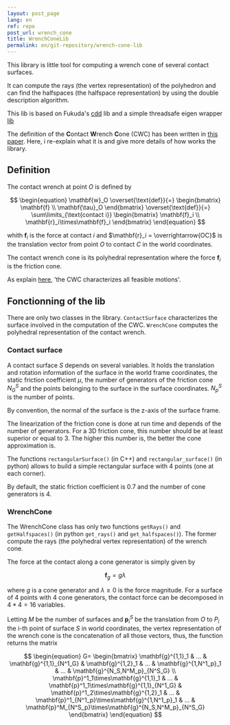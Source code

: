 ```yaml
---
layout: post_page
lang: en
ref: repo
post_url: wrench_cone
title: WrenchConeLib
permalink: en/git-repository/wrench-cone-lib
---
```


This library is little tool for computing a wrench cone of several contact surfaces.

It can compute the rays (the vertex representation) of the polyhedron and can find the halfspaces (the halfspace representation) by using the double description algorithm.

This lib is based on Fukuda's [cdd](https://www.inf.ethz.ch/personal/fukudak/cdd_home/) lib and a simple threadsafe eigen wrapper [lib](https://github.com/vsamy/eigen-cdd)
<!--more-->

The definition of the **C**ontact **W**rench **C**one (CWC) has been written in [this paper](https://scaron.info/papers/journal/caron-tro-2016.pdf). Here, i re-explain what it is and give more details of how works the library.

## Definition
The contact wrench at point $O$ is defined by

$$
\begin{equation}
    \mathbf{w}_O \overset{\text{def}}{=} 
    \begin{bmatrix}
        \mathbf{f} \\
        \mathbf{\tau}_O
    \end{bmatrix}
    \overset{\text{def}}{=} 
    \sum\limits_{\text{contact i}}
    \begin{bmatrix}
        \mathbf{f}_i \\
        \mathbf{r}_i\times\mathbf{f}_i
    \end{bmatrix}
\end{equation}
$$

whith $\mathbf{f}_i$ is the force at contact $i$ and $\mathbf{r}_i = \overrightarrow{OC}$ is the translation vector from point $O$ to contact $C$ in the world coordinates.

The contact wrench cone is its polyhedral representation where the force $\mathbf{f}_i$ is the friction cone.

As explain [here](https://scaron.info/teaching/contact-stability.html), 'the CWC characterizes all feasible motions'.

## Fonctionning of the lib
There are only two classes in the library. `ContactSurface` characterizes the surface involved in the computation of the CWC. `WrenchCone` computes the polyhedral representation of the contact wrench.

### Contact surface
A contact surface $S$ depends on several variables.
It holds the translation and rotation information of the surface in the world frame coordinates, the static friction coefficient $\mu$, the number of generators of the friction cone $N^S_G$ and the points belonging to the surface in the surface coordinates. $N^S_p$ is the number of points.

By convention, the normal of the surface is the z-axis of the surface frame.

The linearization of the friction cone is done at run time and depends of the number of generators. For a 3D friction cone, this number should be at least superior or equal to 3. The higher this number is, the better the cone approximation is.

The functions `rectangularSurface()` (in C++) and `rectangular_surface()` (in python) allows to build a simple rectangular surface with 4 points (one at each corner).

By default, the static friction coefficient is 0.7 and the number of cone generators is 4.

### WrenchCone
The WrenchCone class has only two functions `getRays()` and `getHalfspaces()` (in python `get_rays()` and `get_halfspaces()`).
The former compute the rays (the polyhedral vertex representation) of the wrench cone.

The force at the contact along a cone generator is simply given by

$$
\begin{equation}
    \mathbf{f}_g = g\lambda
\end{equation}
$$

where $g$ is a cone generator and $\lambda \geq 0$ is the force magnitude. For a surface of 4 points with 4 cone generators, the contact force can be decomposed in $4*4=16$ variables.

Letting $M$ be the number of surfaces and $\mathbf{p}^S_i$ be the translation from $O$ to $P_i$ the i-th point of surface $S$ in world coordinates, the vertex representation of the wrench cone is the concatenation of all those vectors, thus, the function returns the matrix

$$
\begin{equation}
G=
\begin{bmatrix}
    \mathbf{g}^{1,1}_1 & ... & \mathbf{g}^{1,1}_{N^1_G} & \mathbf{g}^{1,2}_1 & ... & \mathbf{g}^{1,N^1_p}_1 & ... & \mathbf{g}^{N_S,N^M_p}_{N^S_G} \\
    \mathbf{p}^1_1\times\mathbf{g}^{1,1}_1 & ... & \mathbf{p}^1_1\times\mathbf{g}^{1,1}_{N^1_G} & \mathbf{p}^1_2\times\mathbf{g}^{1,2}_1 & ... & \mathbf{p}^1_{N^1_p}\times\mathbf{g}^{1,N^1_p}_1 & ... & \mathbf{p}^M_{N^S_p}\times\mathbf{g}^{N_S,N^M_p}_{N^S_G}
\end{bmatrix}
\end{equation}
$$